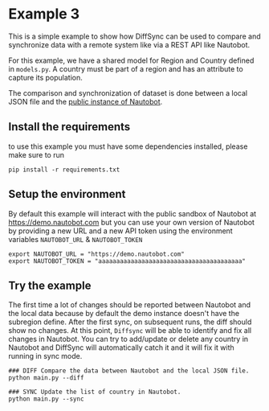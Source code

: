 
# Example 3

This is a simple example to show how DiffSync can be used to compare and synchronize data with a remote system like via a REST API like Nautobot.

For this example, we have a shared model for Region and Country defined in `models.py`.
A country must be part of a region and has an attribute to capture its population.

The comparison and synchronization of dataset is done between a local JSON file and the [public instance of Nautobot](https://demo.nautobot.com).


## Install the requirements

to use this example you must have some dependencies installed, please make sure to run 
```
pip install -r requirements.txt
```

## Setup the environment

By default this example will interact with the public sandbox of Nautobot at https://demo.nautobot.com but you can use your own version of Nautobot by providing a new URL and a new API token using the environment variables `NAUTOBOT_URL` & `NAUTOBOT_TOKEN`

```
export NAUTOBOT_URL = "https://demo.nautobot.com"
export NAUTOBOT_TOKEN = "aaaaaaaaaaaaaaaaaaaaaaaaaaaaaaaaaaaaaaaa"
```

## Try the example

The first time a lot of changes should be reported between Nautobot and the local data because by default the demo instance doesn't have the subregion define.
After the first sync, on subsequent runs, the diff should show no changes. 
At this point, `Diffsync` will be able to identify and fix all changes in Nautobot. You can try to add/update or delete any country in Nautobot and DiffSync will automatically catch it and it will fix it with running in sync mode.

```
### DIFF Compare the data between Nautobot and the local JSON file.
python main.py --diff

### SYNC Update the list of country in Nautobot.
python main.py --sync
```

